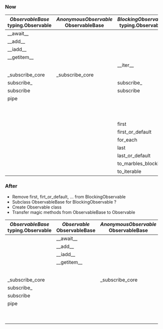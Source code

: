 


### Now

|*ObservableBase*<br>typing.Observable|*AnonymousObservable*<br>ObservableBase|*BlockingObservable*<br>typing.Observable|*GroupedObservable*<br>ObservableBase|*ConnectableObservable*<br>ObservableBase| 
|---------------  |-------------------  |-------------------  |-----------------  |---------------------  | 
| \_\_await__     |                     |                     |                   |                       | 
| \_\_add__       |                     |                     |                   |                       | 
| \_\_iadd__      |                     |                     |                   |                       | 
| \_\_getitem__   |                     |                     |                   |                       | 
|                 |                     | \_\_iter__          |                   |                       | 
|                 |                     |                     |                   |                       | 
| _subscribe_core | _subscribe_core     |                     | _subscribe_core   | _subscribe_core       | 
| subscribe_      |                     | subscribe_          |                   |                       | 
| subscribe       |                     | subscribe           | subscribe         |                       | 
| pipe            |                     |                     |                   |                       | 
|                 |                     |                     |                   | connect               | 
|                 |                     |                     |                   | auto_connect          | 
|                 |                     |                     |                   |                       | 
|                 |                     | first               |                   |                       | 
|                 |                     | first_or_default    |                   |                       | 
|                 |                     | for_each            |                   |                       | 
|                 |                     | last                |                   |                       | 
|                 |                     | last_or_default     |                   |                       | 
|                 |                     | to_marbles_blocking |                   |                       | 
|                 |                     | to_iterable         |                   |                       | 

### After
- Remove first, firt_or_default, ... from BlockingObservable
- Subclass ObservableBase for BlockingObservable ?
- Create Observable class
- Transfer magic methods from ObservableBase to Observable


| *ObservableBase*<br>typing.Observable|*Observable*<br>ObservableBase|*AnonymousObservable*<br>ObservableBase|*BlockingObservable*<br>ObservableBase|*GroupedObservable*<br>ObservableBase|*ConnectableObservable*<br>ObservableBase| 
|-----------------|-------------|---------------------|--------------------|-------------------|-----------------------|
|                 | \_\_await__ |                     |                    |                   |                       |
|                 | \_\_add__   |                     |                    |                   |                       |
|                 | \_\_iadd__  |                     |                    |                   |                       |
|                 | \_\_getitem__ |                   |                    |                   |                       |
|                 |             |                     | \_\_iter__         |                   |                       |
|                 |             |                     |                    |                   |                       |
| _subscribe_core |             | _subscribe_core     |                    | _subscribe_core   | _subscribe_core       |
| subscribe_      |             |                     | subscribe_         |                   |                       |
| subscribe       |             |                     | subscribe          | subscribe         |                       |
| pipe            |             |                     |                    |                   |                       |
|                 |             |                     |                    |                   | connect               |
|                 |             |                     |                    |                   | auto_connect          |


